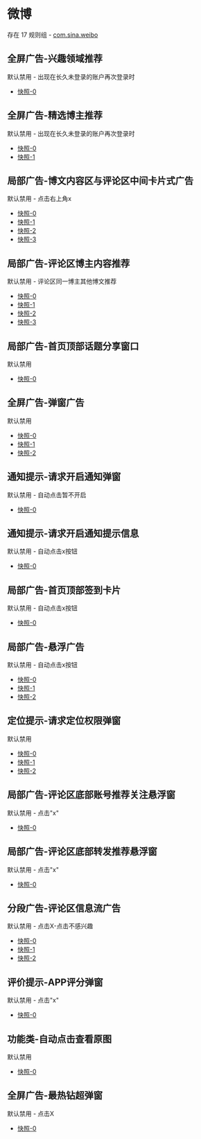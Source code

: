 # 微博

存在 17 规则组 - [com.sina.weibo](/src/apps/com.sina.weibo.ts)

## 全屏广告-兴趣领域推荐

默认禁用 - 出现在长久未登录的账户再次登录时

- [快照-0](https://i.gkd.li/import/12531405)

## 全屏广告-精选博主推荐

默认禁用 - 出现在长久未登录的账户再次登录时

- [快照-0](https://i.gkd.li/import/12531433)
- [快照-1](https://i.gkd.li/import/12531434)

## 局部广告-博文内容区与评论区中间卡片式广告

默认禁用 - 点击右上角x

- [快照-0](https://i.gkd.li/import/12673043)
- [快照-1](https://i.gkd.li/import/13635551)
- [快照-2](https://i.gkd.li/import/12673051)
- [快照-3](https://i.gkd.li/import/13787207)

## 局部广告-评论区博主内容推荐

默认禁用 - 评论区同一博主其他博文推荐

- [快照-0](https://i.gkd.li/import/12674498)
- [快照-1](https://i.gkd.li/import/13035647)
- [快照-2](https://i.gkd.li/import/12674511)
- [快照-3](https://i.gkd.li/import/12929591)

## 局部广告-首页顶部话题分享窗口

默认禁用

- [快照-0](https://i.gkd.li/import/12705972)

## 全屏广告-弹窗广告

默认禁用

- [快照-0](https://i.gkd.li/import/12750090)
- [快照-1](https://i.gkd.li/import/13670266)
- [快照-2](https://i.gkd.li/import/12705974)

## 通知提示-请求开启通知弹窗

默认禁用 - 自动点击暂不开启

- [快照-0](https://i.gkd.li/import/12705979)

## 通知提示-请求开启通知提示信息

默认禁用 - 自动点击x按钮

- [快照-0](https://i.gkd.li/import/12705986)

## 局部广告-首页顶部签到卡片

默认禁用 - 自动点击x按钮

- [快照-0](https://i.gkd.li/import/12749876)

## 局部广告-悬浮广告

默认禁用 - 自动点击x按钮

- [快照-0](https://i.gkd.li/import/12750118)
- [快照-1](https://i.gkd.li/import/13206775)
- [快照-2](https://i.gkd.li/import/13206841)

## 定位提示-请求定位权限弹窗

默认禁用

- [快照-0](https://i.gkd.li/import/13218093)
- [快照-1](https://i.gkd.li/import/13003311)
- [快照-2](https://i.gkd.li/import/13255595)

## 局部广告-评论区底部账号推荐关注悬浮窗

默认禁用 - 点击"x"

- [快照-0](https://i.gkd.li/import/13482954)

## 局部广告-评论区底部转发推荐悬浮窗

默认禁用 - 点击"x"

- [快照-0](https://i.gkd.li/import/13482960)

## 分段广告-评论区信息流广告

默认禁用 - 点击X-点击不感兴趣

- [快照-0](https://i.gkd.li/import/13852321)
- [快照-1](https://i.gkd.li/import/13852322)
- [快照-2](https://i.gkd.li/import/13958782)

## 评价提示-APP评分弹窗

默认禁用 - 点击"x"

- [快照-0](https://i.gkd.li/import/13620220)

## 功能类-自动点击查看原图

默认禁用

- [快照-0](https://i.gkd.li/import/13929119)

## 全屏广告-最热钻超弹窗

默认禁用 - 点击X

- [快照-0](https://i.gkd.li/import/14033735)
